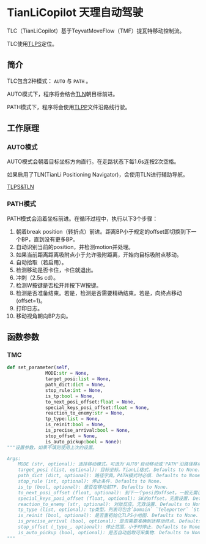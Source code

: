 # TianLiCopilot 天理自动驾驶

TLC（TianLiCopilot）基于TeyvatMoveFlow（TMF）提瓦特移动控制流。

TLC使用[TLPS](TianLiPositioningSystem)定位。

## 简介

TLC包含2种模式： `AUTO` 与 `PATH` 。

AUTO模式下，程序将会结合[TLN](TianLiPositioningSystem)朝目标前进。

PATH模式下，程序将会使用[TLPP](TianLiPositioningPath.md)文件沿路线行驶。

## 工作原理

### AUTO模式

AUTO模式会朝着目标坐标方向直行。在走路状态下每1.6s连按2次空格。

如果启用了TLN(TianLi Positioning Navigator)，会使用TLN进行辅助导航。

[TLPS&TLN](TianLiPositioningSystem.md)

### PATH模式

PATH模式会沿着坐标前进。在循环过程中，执行以下3个步骤：

01. 朝着break position（转折点）前进。距离BP小于规定的offset即切换到下一个BP，直到没有更多BP。
02. 自动识别当前的position，并检测motion并处理。
03. 如果当前距离距离吸附点小于允许吸附距离，开始向目标吸附点移动。
04. 自动拾取（若启用）。
05. 检测移动是否卡住，卡住就退出。
06. 冲刺（2.5s cd）。
07. 检测W按键是否松开并按下W按键。
08. 检测是否准备结束。若是，检测是否需要精确结束。若是，向终点移动(offset=1)。
09. 打印日志。
10. 移动视角朝向BP方向。

## 函数参数

### TMC

```python
def set_parameter(self,
              MODE:str = None,
              target_posi:list = None,
              path_dict:dict = None,
              stop_rule:int = None,
              is_tp:bool = None,
              to_next_posi_offset:float = None,
              special_keys_posi_offset:float = None,
              reaction_to_enemy:str = None,
              tp_type:list = None,
              is_reinit:bool = None,
              is_precise_arrival:bool = None,
              stop_offset = None,
              is_auto_pickup:bool = None):
"""设置参数，如果不填则使用上次的设置。

Args:
    MODE (str, optional): 选择移动模式。可选为'AUTO'自动移动或'PATH'沿路径移动. Defaults to None.
    target_posi (list, optional): 目标坐标。TianLi格式. Defaults to None.
    path_dict (dict, optional): 路径字典。PATH模式时必填. Defaults to None.
    stop_rule (int, optional): 停止条件. Defaults to None.
    is_tp (bool, optional): 是否在移动前TP. Defaults to None.
    to_next_posi_offset (float, optional): 到下一个posi的offset。一般无需设置. Defaults to None.
    special_keys_posi_offset (float, optional): SK的offset。无需设置. Defaults to None.
    reaction_to_enemy (str, optional): 对敌反应。无效设置. Defaults to None.
    tp_type (list, optional): tp类型。列表可包含`Domain` `Teleporter` `Statue`. Defaults to None.
    is_reinit (bool, optional): 是否重初始化TLPS小地图. Defaults to None.
    is_precise_arrival (bool, optional): 是否需要准确到达移动终点. Defaults to None.
    stop_offset (_type_, optional): 停止范围，小于时停止. Defaults to None.
    is_auto_pickup (bool, optional): 是否自动拾取可采集物. Defaults to None.
"""
```
